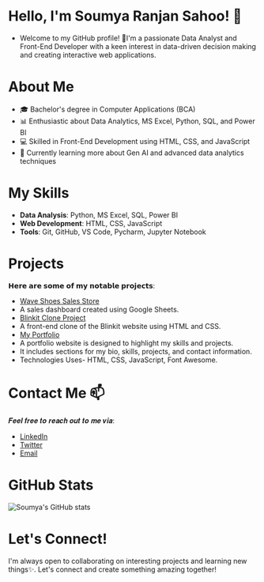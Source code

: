 # Hello, I'm Soumya Ranjan Sahoo! 👋

- Welcome to my GitHub profile! 👀I'm a passionate Data Analyst and Front-End Developer with a keen interest in data-driven decision making and creating interactive web applications.

# About Me

- 🎓 Bachelor's degree in Computer Applications (BCA)
- 📊 Enthusiastic about Data Analytics, MS Excel, Python, SQL, and Power BI
- 💻 Skilled in Front-End Development using HTML, CSS, and JavaScript
- 🌱 Currently learning more about Gen AI and advanced data analytics techniques
  

# My Skills

- **Data Analysis**: Python, MS Excel, SQL, Power BI
- **Web Development**: HTML, CSS, JavaScript
- **Tools**: Git, GitHub, VS Code, Pycharm, Jupyter Notebook

# Projects

𝗛𝗲𝗿𝗲 𝗮𝗿𝗲 𝘀𝗼𝗺𝗲 𝗼𝗳 𝗺𝘆 𝗻𝗼𝘁𝗮𝗯𝗹𝗲 𝗽𝗿𝗼𝗷𝗲𝗰𝘁𝘀:

- [Wave Shoes Sales Store](https://github.com/Ranjan234/Google_Sheet_Dashboard/blob/main/Wave_Shoes_Store_Sales_Dashboard%20(1).pdf)
- A sales dashboard created using Google Sheets.
- [Blinkit Clone Project](https://example.com/blinkit-clone-project)
- A front-end clone of the Blinkit website using HTML and CSS.
- [My Portfolio](https://github.com/Ranjan234/My_portfolio)
- A portfolio website is designed to highlight my skills and projects.
- It includes sections for my bio, skills, projects, and contact information.
- Technologies Uses- HTML, CSS, JavaScript, Font Awesome.

# Contact Me 📫

𝑭𝒆𝒆𝒍 𝒇𝒓𝒆𝒆 𝒕𝒐 𝒓𝒆𝒂𝒄𝒉 𝒐𝒖𝒕 𝒕𝒐 𝒎𝒆 𝒗𝒊𝒂:

- [LinkedIn](https://www.linkedin.com/in/soumya-ranjan-sahoo-0a1b432a9/)
- [Twitter](https://x.com/soumya_ranjan26)
- [Email](mailto:soumyaranjansahoo840@gmail.com)

# GitHub Stats

![Soumya's GitHub stats](https://github-readme-stats.vercel.app/api?username=Ranjan234&show_icons=true&theme=radical)

# Let's Connect!

I'm always open to collaborating on interesting projects and learning new things✨. Let's connect and create something amazing together!
